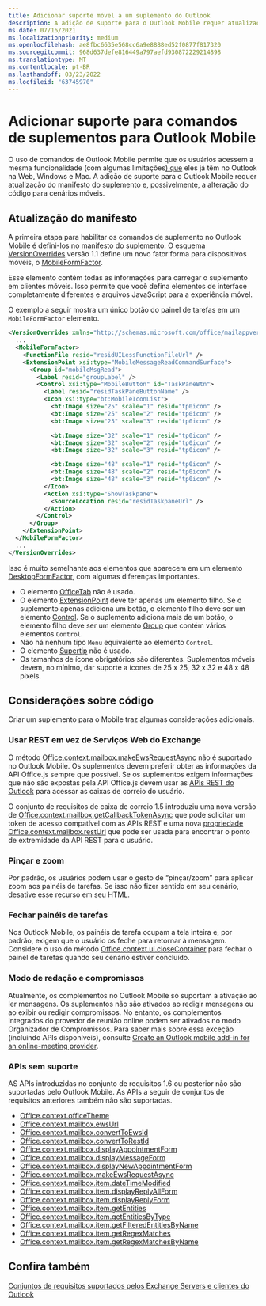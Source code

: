 ```yaml
---
title: Adicionar suporte móvel a um suplemento do Outlook
description: A adição de suporte para o Outlook Mobile requer atualização do manifesto do suplemento e, possivelmente, a alteração do código para cenários móveis.
ms.date: 07/16/2021
ms.localizationpriority: medium
ms.openlocfilehash: ae8fbc6635e568cc6a9e8888ed52f0877f817320
ms.sourcegitcommit: 968d637defe816449a797aefd930872229214898
ms.translationtype: MT
ms.contentlocale: pt-BR
ms.lasthandoff: 03/23/2022
ms.locfileid: "63745970"
---
```

# <a name="add-support-for-add-in-commands-for-outlook-mobile"></a>Adicionar suporte para comandos de suplementos para Outlook Mobile

O uso de comandos de Outlook Mobile permite que os usuários acessem a mesma funcionalidade (com algumas limitações[) que](#code-considerations) eles já têm no Outlook na Web, Windows e Mac. A adição de suporte para o Outlook Mobile requer atualização do manifesto do suplemento e, possivelmente, a alteração do código para cenários móveis.

## <a name="updating-the-manifest"></a>Atualização do manifesto

A primeira etapa para habilitar os comandos de suplemento no Outlook Mobile é defini-los no manifesto do suplemento. O esquema [VersionOverrides](../reference/manifest/versionoverrides.md) versão 1.1 define um novo fator forma para dispositivos móveis, o [MobileFormFactor](../reference/manifest/mobileformfactor.md).

Esse elemento contém todas as informações para carregar o suplemento em clientes móveis. Isso permite que você defina elementos de interface completamente diferentes e arquivos JavaScript para a experiência móvel.

O exemplo a seguir mostra um único botão do painel de tarefas em um `MobileFormFactor` elemento.

```xml
<VersionOverrides xmlns="http://schemas.microsoft.com/office/mailappversionoverrides/1.1" xsi:type="VersionOverridesV1_1">
  ...
  <MobileFormFactor>
    <FunctionFile resid="residUILessFunctionFileUrl" />
    <ExtensionPoint xsi:type="MobileMessageReadCommandSurface">
      <Group id="mobileMsgRead">
        <Label resid="groupLabel" />
        <Control xsi:type="MobileButton" id="TaskPaneBtn">
          <Label resid="residTaskPaneButtonName" />
          <Icon xsi:type="bt:MobileIconList">
            <bt:Image size="25" scale="1" resid="tp0icon" />
            <bt:Image size="25" scale="2" resid="tp0icon" />
            <bt:Image size="25" scale="3" resid="tp0icon" />

            <bt:Image size="32" scale="1" resid="tp0icon" />
            <bt:Image size="32" scale="2" resid="tp0icon" />
            <bt:Image size="32" scale="3" resid="tp0icon" />

            <bt:Image size="48" scale="1" resid="tp0icon" />
            <bt:Image size="48" scale="2" resid="tp0icon" />
            <bt:Image size="48" scale="3" resid="tp0icon" />
          </Icon>
          <Action xsi:type="ShowTaskpane">
            <SourceLocation resid="residTaskpaneUrl" />
          </Action>
        </Control>
      </Group>
    </ExtensionPoint>
  </MobileFormFactor>
  ...
</VersionOverrides>
```

Isso é muito semelhante aos elementos que aparecem em um elemento [DesktopFormFactor](../reference/manifest/desktopformfactor.md), com algumas diferenças importantes.

- O elemento [OfficeTab](../reference/manifest/officetab.md) não é usado.
- O elemento [ExtensionPoint](../reference/manifest/extensionpoint.md) deve ter apenas um elemento filho. Se o suplemento apenas adiciona um botão, o elemento filho deve ser um elemento [Control](../reference/manifest/control.md). Se o suplemento adiciona mais de um botão, o elemento filho deve ser um elemento [Group](../reference/manifest/group.md) que contém vários elementos `Control`.
- Não há nenhum tipo `Menu` equivalente ao elemento `Control`.
- O elemento [Supertip](../reference/manifest/supertip.md) não é usado.
- Os tamanhos de ícone obrigatórios são diferentes. Suplementos móveis devem, no mínimo, dar suporte a ícones de 25 x 25, 32 x 32 e 48 x 48 pixels.

## <a name="code-considerations"></a>Considerações sobre código

Criar um suplemento para o Mobile traz algumas considerações adicionais.

### <a name="use-rest-instead-of-exchange-web-services"></a>Usar REST em vez de Serviços Web do Exchange

O método [Office.context.mailbox.makeEwsRequestAsync](../reference/objectmodel/preview-requirement-set/office.context.mailbox.md#methods) não é suportado no Outlook Mobile. Os suplementos devem preferir obter as informações da API Office.js sempre que possível. Se os suplementos exigem informações que não são expostas pela API Office.js devem usar as [APIs REST do Outlook](/outlook/rest/) para acessar as caixas de correio do usuário.

O conjunto de requisitos de caixa de correio 1.5 introduziu uma nova versão de [Office.context.mailbox.getCallbackTokenAsync](../reference/objectmodel/preview-requirement-set/office.context.mailbox.md#methods) que pode solicitar um token de acesso compatível com as APIs REST e uma nova [propriedade Office.context.mailbox.restUrl](../reference/objectmodel/preview-requirement-set/office.context.mailbox.md#properties) que pode ser usada para encontrar o ponto de extremidade da API REST para o usuário.

### <a name="pinch-zoom"></a>Pinçar e zoom

Por padrão, os usuários podem usar o gesto de “pinçar/zoom” para aplicar zoom aos painéis de tarefas. Se isso não fizer sentido em seu cenário, desative esse recurso em seu HTML.

### <a name="close-task-panes"></a>Fechar painéis de tarefas

Nos Outlook Mobile, os painéis de tarefa ocupam a tela inteira e, por padrão, exigem que o usuário os feche para retornar à mensagem. Considere o uso do método [Office.context.ui.closeContainer](/javascript/api/office/office.ui#office-office-ui-closecontainer-member(1)) para fechar o painel de tarefas quando seu cenário estiver concluído.

### <a name="compose-mode-and-appointments"></a>Modo de redação e compromissos

Atualmente, os complementos no Outlook Mobile só suportam a ativação ao ler mensagens. Os suplementos não são ativados ao redigir mensagens ou ao exibir ou redigir compromissos. No entanto, os complementos integrados do provedor de reunião online podem ser ativados no modo Organizador de Compromissos. Para saber mais sobre essa exceção (incluindo APIs disponíveis), consulte [Create an Outlook mobile add-in for an online-meeting provider](online-meeting.md#available-apis).

### <a name="unsupported-apis"></a>APIs sem suporte

AS APIs introduzidas no conjunto de requisitos 1.6 ou posterior não são suportadas pelo Outlook Mobile. As APIs a seguir de conjuntos de requisitos anteriores também não são suportadas.

- [Office.context.officeTheme](../reference/objectmodel/preview-requirement-set/office.context.md#officetheme-officetheme)
- [Office.context.mailbox.ewsUrl](../reference/objectmodel/preview-requirement-set/office.context.mailbox.md#properties)
- [Office.context.mailbox.convertToEwsId](../reference/objectmodel/preview-requirement-set/office.context.mailbox.md#methods)
- [Office.context.mailbox.convertToRestId](../reference/objectmodel/preview-requirement-set/office.context.mailbox.md#methods)
- [Office.context.mailbox.displayAppointmentForm](../reference/objectmodel/preview-requirement-set/office.context.mailbox.md#methods)
- [Office.context.mailbox.displayMessageForm](../reference/objectmodel/preview-requirement-set/office.context.mailbox.md#methods)
- [Office.context.mailbox.displayNewAppointmentForm](../reference/objectmodel/preview-requirement-set/office.context.mailbox.md#methods)
- [Office.context.mailbox.makeEwsRequestAsync](../reference/objectmodel/preview-requirement-set/office.context.mailbox.md#methods)
- [Office.context.mailbox.item.dateTimeModified](../reference/objectmodel/preview-requirement-set/office.context.mailbox.item.md#properties)
- [Office.context.mailbox.item.displayReplyAllForm](../reference/objectmodel/preview-requirement-set/office.context.mailbox.item.md#methods)
- [Office.context.mailbox.item.displayReplyForm](../reference/objectmodel/preview-requirement-set/office.context.mailbox.item.md#methods)
- [Office.context.mailbox.item.getEntities](../reference/objectmodel/preview-requirement-set/office.context.mailbox.item.md#methods)
- [Office.context.mailbox.item.getEntitiesByType](../reference/objectmodel/preview-requirement-set/office.context.mailbox.item.md#methods)
- [Office.context.mailbox.item.getFilteredEntitiesByName](../reference/objectmodel/preview-requirement-set/office.context.mailbox.item.md#methods)
- [Office.context.mailbox.item.getRegexMatches](../reference/objectmodel/preview-requirement-set/office.context.mailbox.item.md#methods)
- [Office.context.mailbox.item.getRegexMatchesByName](../reference/objectmodel/preview-requirement-set/office.context.mailbox.item.md#methods)

## <a name="see-also"></a>Confira também

[Conjuntos de requisitos suportados pelos Exchange Servers e clientes do Outlook](../reference/requirement-sets/outlook-api-requirement-sets.md#requirement-sets-supported-by-exchange-servers-and-outlook-clients)